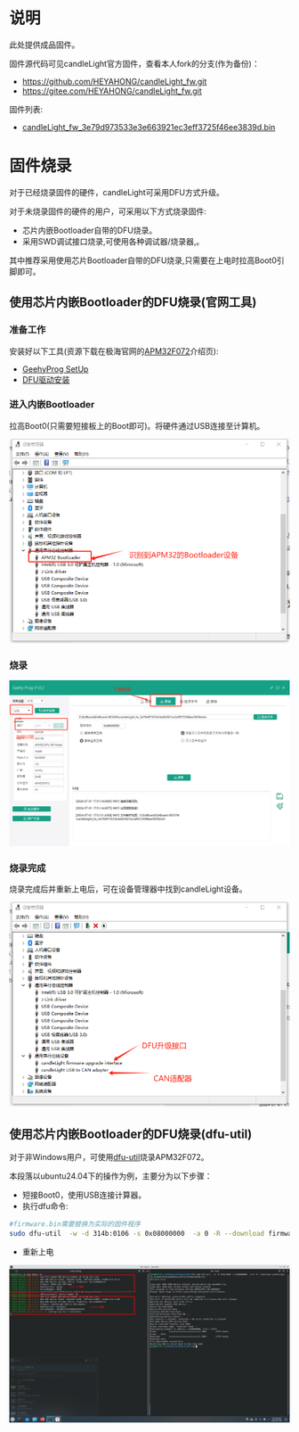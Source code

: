 # 说明

此处提供成品固件。

固件源代码可见candleLight官方固件，查看本人fork的分支(作为备份)：

- https://github.com/HEYAHONG/candleLight_fw.git
- https://gitee.com/HEYAHONG/candleLight_fw.git

固件列表:

- [candleLight_fw_3e79d973533e3e663921ec3eff3725f46ee3839d.bin](candleLight_fw_3e79d973533e3e663921ec3eff3725f46ee3839d.bin)

# 固件烧录

对于已经烧录固件的硬件，candleLight可采用DFU方式升级。

对于未烧录固件的硬件的用户，可采用以下方式烧录固件:

- 芯片内嵌Bootloader自带的DFU烧录。
- 采用SWD调试接口烧录,可使用各种调试器/烧录器,。

其中推荐采用使用芯片Bootloader自带的DFU烧录,只需要在上电时拉高Boot0引脚即可。

## 使用芯片内嵌Bootloader的DFU烧录(官网工具)

### 准备工作

安装好以下工具(资源下载在极海官网的[APM32F072](https://geehy.com/product/fifth/APM32F072#document)介绍页):

- [GeehyProg SetUp](https://geehy.com/uploads/tool/GeehyProg_V1.0.2_Chinese.msi)
- [DFU驱动安装](https://geehy.com/uploads/tool/dfu驱动安装.zip)

### 进入内嵌Bootloader

拉高Boot0(只需要短接板上的Boot即可)。将硬件通过USB连接至计算机。

![APM32_Bootloader的DFU设备](APM32_Bootloader的DFU设备.png)



### 烧录

![Geehy_Prog_USB DFU](Geehy_Prog_USB_DFU.png)

### 烧录完成

烧录完成后并重新上电后，可在设备管理器中找到candleLight设备。

![candleLight](candleLight.png)

## 使用芯片内嵌Bootloader的DFU烧录(dfu-util)

对于非Windows用户，可使用[dfu-util](http://dfu-util.sourceforge.net/
)烧录APM32F072。

本段落以ubuntu24.04下的操作为例，主要分为以下步骤：

- 短接Boot0，使用USB连接计算器。
- 执行dfu命令:

```bash
#firmware.bin需要替换为实际的固件程序
sudo dfu-util  -w -d 314b:0106 -s 0x08000000  -a 0 -R --download firmware.bin
```

- 重新上电

![ubuntu_dfu_util](ubuntu_dfu_util.png)

